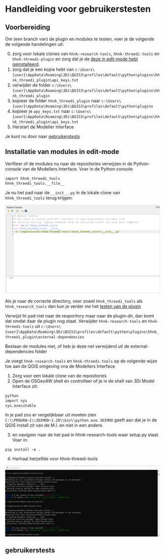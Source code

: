 # Handleiding voor gebruikerstesten


## Voorbereiding
Om (een branch van) de plugin en modules te testen, voer je de volgende de volgende handelingen uit:

0. zorg voor lokale clones van `hhnk-research-tools`, `hhnk-threedi-tools` en `hhnk-threedi-plugin` en zorg dat je de [deze in edit-mode hebt geinstalleerd](#installatie-van-modules-in-edit-mode).
1. zorg dat je een kopie hebt van `c:\Users\{user}\AppData\Roaming\3Di\QGIS3\profiles\default\python\plugins\hhnk_threedi_plugin\api_keys.txt`
2. verwijder de folder `c:\Users\{user}\AppData\Roaming\3Di\QGIS3\profiles\default\python\plugins\hhnk_threedi_plugin`
3. kopieer de folder `hhnk_threedi_plugin` naar `c:\Users\{user}\AppData\Roaming\3Di\QGIS3\profiles\default\python\plugins`
4. kopieer je `apy_keys.txt` naar `c:\Users\{user}\AppData\Roaming\3Di\QGIS3\profiles\default\python\plugins\hhnk_threedi_plugin\api_keys.txt`
5. Herstart de Modeller Interface

Je kunt nu door naar [gebruikerstests](#gebruikerstests)

## Installatie van modules in edit-mode
Verifieer of de modules nu naar de repositories verwijzen in de Python-console van de Modellers Interface. Voer in de Python console:

```
import hhnk_threedi_tools
hhnk_threedi_tools.__file__
```

Je nu het pad naar de `__init__.py` in de lokale clone van `hhnk_threedi_tools` terug krijgen:

![](../images/develop/verify_modules_editable.PNG)

Als je naar de correcte directory, voor zowel `hhnk_threedi_tools` als `hhnk_research_tools` dan kun je verder me het [testen van de plugin](#testen-van-de-plugin)


Verwijst ht pad niet naar de resporitory maar naar de plugin-dir, dan komt dat omdat daar de plugin nog staat. Verwijder `hhnk-research-tools` en `hhnk-threedi-tools` uit `c:\Users\{user}\AppData\Roaming\3Di\QGIS3\profiles\default\python\plugins\hhnk_threedi_plugin\external-dependencies`

Bestaan de modules niet, of heb je deze net verwijderd uit de external-dependencies folder


Je voegt `hhnk-research-tools` en `hhnk-threedi-tools` op de volgende wijze toe aan de QGIS omgeving vna de Modellers Interface
1. Zorg voor een lokale clone van de repositories
2. Open de OSGeo4W shell en controlleer of je in de shell van 3Di Model Interface zit:

```
python
import sys
sys.executable
```
In je pad zou er vergelijkbaar uit moeten zien `C:\\PROGRA~1\\3DIMOD~1.28\\bin\\python.exe`. `3DIMOD` geeft aan dat je in de QGIS install zit van de M.I. en niet in een andere. 

3.  en navigeer naar de het pad in hhnk-research-tools waar setup.py staat. Voer in:
```
pip install -e .
```
4. Herhaal hetzelfde voor hhnk-threedi-tools

![](../images/develop/install_modules_editable.PNG)


## gebruikerstests

### 